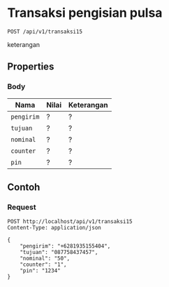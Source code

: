 # Transaksi pengisian pulsa
```http
POST /api/v1/transaksi15
```
keterangan
## Properties
### Body
Nama  | Nilai | Keterangan
--- | --- | ---
<code>pengirim</code> | ? | ?
<code>tujuan</code> | ? | ?
<code>nominal</code> | ? | ?
<code>counter</code> | ? | ?
<code>pin</code> | ? | ?

## Contoh

### Request
```http
POST http://localhost/api/v1/transaksi15
Content-Type: application/json

{
    "pengirim": "+6281935155404",
    "tujuan": "087758437457",
    "nominal": "50",
    "counter": "1",
    "pin": "1234"
}
```
